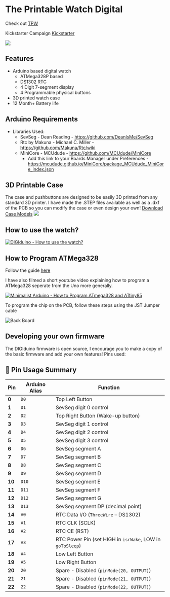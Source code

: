 # The Printable Watch Digital 
Check out [TPW](https://theprintablewatch.com)

Kickstarter Campaign [Kickstarter](https://www.kickstarter.com/projects/theprintablewatch/digiduino-arduino-based-diy-digital-watch-development-kit)

![](https://github.com/theprintablewatch/DIGIduino/blob/c6c6814bb03cd5c846c423ae425610ccb49aae05/Media/kickstarter%20Header.jpg)

## Features
  * Arduino based digital watch
    * ATMega328P based
    * DS1302 RTC
    * 4 Digit 7-segment display
    * 4 Programmable physical buttons
  * 3D printed watch case
  * 12 Month+ Battery life

## Arduino Requirements
 * Libraries Used:
   * SevSeg - Dean Reading - https://github.com/DeanIsMe/SevSeg
   * Rtc by Makuna - Michael C. Miller - https://github.com/Makuna/Rtc/wiki
   * MiniCore - MCUdude - https://github.com/MCUdude/MiniCore
      * Add this link to your Boards Manager under Preferences - https://mcudude.github.io/MiniCore/package_MCUdude_MiniCore_index.json

## 3D Printable Case

The case and pushbuttons are designed to be easily 3D printed from any standard 3D printer. I have made the .STEP files available as well as a .dxf of the PCB so you can modify the case or even design your own!
[Download Case Models](https://github.com/theprintablewatch/DIGIduino/tree/main/Models)
![](https://github.com/theprintablewatch/DIGIduino/blob/877531b2b9126e457ac04e760b6008f78bc14c94/Media/Explode%20View.jpg)

## How to use the watch?

[![DIGIduino - How to use the watch?](https://img.youtube.com/vi/XvohYlr38eU/0.jpg)](https://youtu.be/XvohYlr38eU)

## How to Program ATMega328

Follow the guide [here](https://github.com/theprintablewatch/DIGIduino/blob/541a8b5c67f3c3e3cfa8df9d08a5a50cb2cadccd/Programming%20Guide.MD)

I have also filmed a short youtube video explaining how to program a ATMega328 seperate from the Uno more generally.

[![Minimalist Arduino - How to Program ATmega328 and ATtiny85](https://img.youtube.com/vi/qGbuzuVSzVs/0.jpg)](https://youtu.be/qGbuzuVSzVs)

To program the chip on the PCB, follow these steps using the JST Jumper cable

![Back Board](https://github.com/theprintablewatch/DIGIduino/blob/541a8b5c67f3c3e3cfa8df9d08a5a50cb2cadccd/Media/JST%20Header.jpg)

## Developing your own firmware

The DIGIduino firmware is open source, I encourage you to make a copy of the basic firmware and add your own features!
Pins used:

## 🔌 Pin Usage Summary

| **Pin** | **Arduino Alias** | **Function** |
|--------|-------------------|-------------|
| **0**   | `D0`              | Top Left Button |
| **1**   | `D1`              | SevSeg digit 0 control |
| **2**   | `D2`              | Top Right Button (Wake-up button) |
| **3**   | `D3`              | SevSeg digit 1 control |
| **4**   | `D4`              | SevSeg digit 2 control |
| **5**   | `D5`              | SevSeg digit 3 control |
| **6**   | `D6`              | SevSeg segment A |
| **7**   | `D7`              | SevSeg segment B |
| **8**   | `D8`              | SevSeg segment C |
| **9**   | `D9`              | SevSeg segment D |
| **10**  | `D10`             | SevSeg segment E |
| **11**  | `D11`             | SevSeg segment F |
| **12**  | `D12`             | SevSeg segment G |
| **13**  | `D13`             | SevSeg segment DP (decimal point) |
| **14**  | `A0`              | RTC Data I/O (`ThreeWire` – DS1302) |
| **15**  | `A1`              | RTC CLK (SCLK) |
| **16**  | `A2`              | RTC CE (RST) |
| **17**  | `A3`              | RTC Power Pin (set HIGH in `isrWake`, LOW in `goToSleep`) |
| **18**  | `A4`              | Low Left Button |
| **19**  | `A5`              | Low Right Button |
| **20**  | `20`                 | Spare - Disabled (`pinMode(20, OUTPUT)`) |
| **21**  | `21`                 | Spare - Disabled (`pinMode(21, OUTPUT)`) |
| **22**  | `22`                 | Spare - Disabled (`pinMode(22, OUTPUT)`) |


